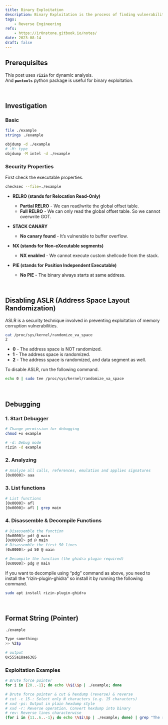 ```yaml
---
title: Binary Exploitation
description: Binary Exploitation is the process of finding vulnerabilities in the binary file.
tags:
    - Reverse Engineering
refs:
    - https://ir0nstone.gitbook.io/notes/
date: 2023-08-14
draft: false
---
```


## Prerequisites

This post uses **`rizin`** for dynamic analysis.  
And **`pwntools`** python package is useful for binary exploitation.

<br />

## Investigation

### Basic

```sh
file ./example
strings ./example

objdump -d ./example
# -M: type
objdump -M intel -d ./example
```

### Security Properties

First check the executable properties.

```sh
checksec --file=./example
```

- **RELRO (stands for Relocation Read-Only)**

    - **Partial RELRO** - We can read/write the global offset table.
    - **Full RELRO** - We can only read the global offset table. So we cannot overwrite GOT.
        
- **STACK CANARY**

    - **No canary found** - It’s vulnerable to buffer overflow.
        
- **NX (stands for Non-eXecutable segments)**

    - **NX enabled** - We cannot execute custom shellcode from the stack.
        
- **PIE (stands for Position Independent Executable)**

    - **No PIE** - The binary always starts at same address.

<br />

## Disabling ASLR (Address Space Layout Randomization)

ASLR is a security technique involved in preventing exploitation of memory corruption vulnerabilities.

```sh
cat /proc/sys/kernel/randomize_va_space
2
```

- **0** - The address space is NOT randomized.
- **1** - The address space is randomized.
- **2** - The address space is randomized, and data segment as well.

To disable ASLR, run the following command.

```bash
echo 0 | sudo tee /proc/sys/kernel/randomize_va_space
```

<br />

## Debugging

### 1. Start Debugger

```sh
# Change permission for debugging
chmod +x example

# -d: Debug mode
rizin -d example
```

### 2. Analyzing

```sh
# Analyze all calls, references, emulation and applies signatures
[0x0000]> aaa
```

### 3. List functions

```sh
# List functions
[0x0000]> afl
[0x0000]> afl | grep main
```

### 4. Disassemble & Decompile Functions

```sh
# Disassemble the function
[0x0000]> pdf @ main
[0x0000]> pd @ main
# Disassemble the first 50 lines
[0x0000]> pd 50 @ main

# Decompile the function (the ghidra plugin required)
[0x0000]> pdg @ main
```

If you want to decompile using “pdg” command as above, you need to install the “rizin-plugin-ghidra” so install it by running the following command.

```sh
sudo apt install rizin-plugin-ghidra
```

<br />

## Format String (Pointer)

```sh
./example

Type something:
>> %2$p

# output
0x555a18ae6365
```

### Exploitation Examples

```sh
# Brute force pointer
for i in {20..-1}; do echo \%$i\$p | ./example; done

# Brute force pointer & cut & hexdump (reverse) & reverse
# cut -c 15-: Select only N characters (e.g. 15 characters)
# xxd -ps: Output in plain hexdump style
# xxd -r: Reverse operation. Convert hexdump into binary
# rev: Reverse lines characterwise
(for i in {11..6..-1}; do echo \%$i\$p | ./example; done) | grep "The result is" | cut -c 15- | xxd -ps -r | rev
```

<br />
